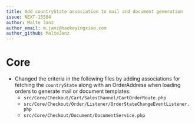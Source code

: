 ```yaml
---
title: Add countryState association to mail and document generation
issue: NEXT-15584
author: Malte Janz
author_email: m.janz@haokeyingxiao.com
author_github: MalteJanz
---
```

# Core
* Changed the criteria in the following files by adding associations for fetching the `countryState` along with an OrderAddress when loading orders to generate mail or document templates:
  * `src/Core/Checkout/Cart/SalesChannel/CartOrderRoute.php`
  * `src/Core/Checkout/Order/Listener/OrderStateChangeEventListener.php`
  * `src/Core/Checkout/Document/DocumentService.php`

